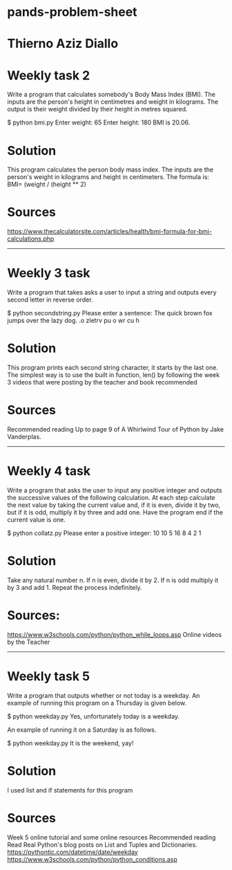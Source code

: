 # pands-problem-sheet
# Thierno Aziz Diallo

# Weekly task 2

Write a program that calculates somebody's Body Mass Index (BMI). The inputs are the person's height in centimetres and weight in kilograms. The output is their weight divided by their height in metres squared.

$ python bmi.py
Enter weight: 65
Enter height: 180
BMI is 20.06.
# Solution
This program calculates the person body mass index. 
The inputs are the person's weight in kilograms and height in centimeters.
The formula is:
BMI= (weight / (height ** 2)
# Sources
https://www.thecalculatorsite.com/articles/health/bmi-formula-for-bmi-calculations.php


--------
# Weekly 3 task

 Write a program that takes asks a user to input a string and outputs every second letter in reverse order.

$ python secondstring.py
Please enter a sentence: The quick brown fox jumps over the lazy dog.
.o zletrv pu o wr cu h
# Solution 
This program prints each second string character, it starts by the last one.
The simplest way is to use the built in function, len() by following the week 3 videos that were posting by the teacher and book recommended 
# Sources 
Recommended reading
Up to page 9 of A Whirlwind Tour of Python by Jake Vanderplas.

---------------------------------
# Weekly 4 task

Write a program that asks the user to input any positive integer and outputs the successive values of the following calculation. At each step calculate the next value by taking the current value and, if it is even, divide it by two, but if it is odd, multiply it by three and add one. Have the program end if the current value is one.

$ python collatz.py
Please enter a positive integer: 10
10 5 16 8 4 2 1
# Solution
Take any natural number n.
If n is even, divide it by 2.
 If n is odd multiply it by 3 and add 1.
 Repeat the process indefinitely.
 # Sources:
 https://www.w3schools.com/python/python_while_loops.asp
 Online videos by the Teacher 
 
 -----------------------------
#  Weekly task 5

Write a program that outputs whether or not today is a weekday. An example of running this program on a Thursday is given below.

$ python weekday.py
Yes, unfortunately today is a weekday.

An example of running it on a Saturday is as follows.

$ python weekday.py
It is the weekend, yay!
# Solution
I used list and if statements for this program
# Sources
Week 5 online tutorial and some online resources 
Recommended reading
Read Real Python's blog posts on List and Tuples and Dictionaries.
https://pythontic.com/datetime/date/weekday
https://www.w3schools.com/python/python_conditions.asp

